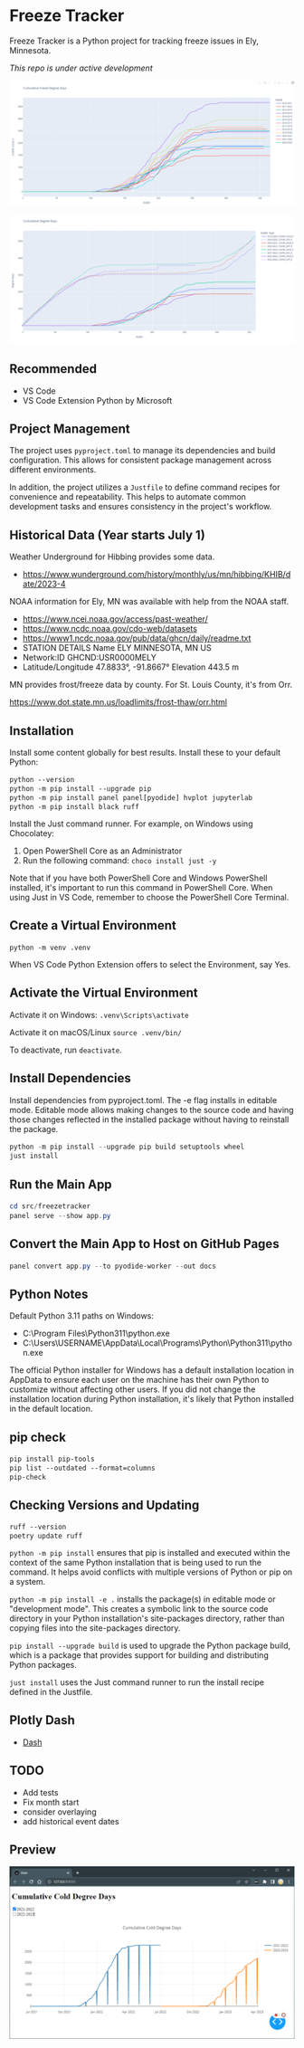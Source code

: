 # Freeze Tracker

Freeze Tracker is a Python project for tracking freeze issues in Ely, Minnesota.

_This repo is under active development_ 

![Cold loading](images/Fig1.PNG)

![Both - 3 most recent](images/Fig2.PNG)

## Recommended

- VS Code
- VS Code Extension Python by Microsoft

## Project Management

The project uses `pyproject.toml` to manage its dependencies and build configuration. 
This allows for consistent package management across different environments.

In addition, the project utilizes a `Justfile` to define command recipes 
for convenience and repeatability. 
This helps to automate common development tasks and ensures 
consistency in the project's workflow.

## Historical Data (Year starts July 1)

Weather Underground for Hibbing provides some data.

- https://www.wunderground.com/history/monthly/us/mn/hibbing/KHIB/date/2023-4

NOAA information for Ely, MN was available with help from the NOAA staff.

- https://www.ncei.noaa.gov/access/past-weather/
- https://www.ncdc.noaa.gov/cdo-web/datasets
- https://www1.ncdc.noaa.gov/pub/data/ghcn/daily/readme.txt
- STATION DETAILS Name	ELY MINNESOTA, MN US
- Network:ID	GHCND:USR0000MELY
- Latitude/Longitude	47.8833°, -91.8667° Elevation	443.5 m

MN provides frost/freeze data by county. For St. Louis County, it's from Orr.

https://www.dot.state.mn.us/loadlimits/frost-thaw/orr.html


## Installation

Install some content globally for best results. 
Install these to your default Python:

```shell
python --version
python -m pip install --upgrade pip
python -m pip install panel panel[pyodide] hvplot jupyterlab
python -m pip install black ruff
```

Install the Just command runner. For example, on Windows using Chocolatey:

1. Open PowerShell Core as an Administrator
2. Run the following command: `choco install just -y`

Note that if you have both PowerShell Core and Windows PowerShell installed, 
it's important to run this command in PowerShell Core.
When using Just in VS Code, 
remember to choose the PowerShell Core Terminal.

## Create a Virtual Environment

```shell
python -m venv .venv
```

When VS Code Python Extension offers to select the Environment, say Yes.

## Activate the Virtual Environment

Activate it on Windows: `.venv\Scripts\activate`

Activate it on macOS/Linux `source .venv/bin/`

To deactivate, run `deactivate`.

## Install Dependencies

Install dependencies from pyproject.toml. The -e flag installs in editable mode.
Editable mode allows making changes to the source code and having those changes
reflected in the installed package without having to reinstall the package.

```powershell
python -m pip install --upgrade pip build setuptools wheel 
just install
```

## Run the Main App

```powershell
cd src/freezetracker
panel serve --show app.py
```

## Convert the Main App to Host on GitHub Pages

```powershell
panel convert app.py --to pyodide-worker --out docs
```

## Python Notes 

Default Python 3.11 paths on Windows:

- C:\Program Files\Python311\python.exe
- C:\Users\USERNAME\AppData\Local\Programs\Python\Python311\python.exe

The official Python installer for Windows 
has a default installation location in AppData to ensure each user 
on the machine has their own Python to customize without affecting other users.
If you did not change the installation location during Python installation, 
it's likely that Python installed in the default location.

## pip check

```
pip install pip-tools
pip list --outdated --format=columns
pip-check
```



## Checking Versions and Updating

```
ruff --version
poetry update ruff
```

`python -m pip install`  ensures that pip is installed 
and executed within the context of the same Python installation 
that is being used to run the command. 
It helps avoid conflicts with multiple versions of 
Python or pip on a system.

`python -m pip install -e .` installs the package(s) in 
editable mode or "development mode". 
This creates a symbolic link to the source code directory in your 
Python installation's site-packages directory, rather than copying files 
into the site-packages directory.

`pip install --upgrade build` is used to upgrade the Python package build, 
which is a package that provides support for building and 
distributing Python packages.

`just install` uses the Just command runner to run the install recipe defined
in the Justfile. 

## Plotly Dash

- [Dash](https://dash.plotly.com/)


## TODO

- Add tests
- Fix month start
- consider overlaying
- add historical event dates

## Preview

![Initial Insights](images/initial.PNG)

